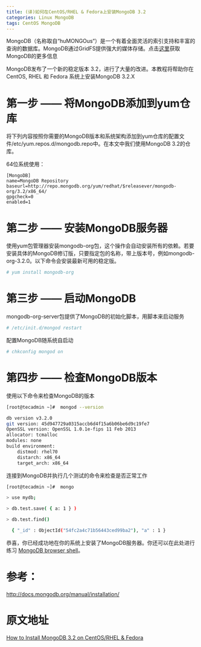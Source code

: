 ```yaml
---
title: (译)如何在CentOS/RHEL & Fedora上安装MongoDB 3.2
categories: Linux MongoDB
tags: CentOS MongoDB
---
```


MongoDB（名称取自“huMONGOus“）是一个有着全面灵活的索引支持和丰富的查询的数据库。MongoDB通过GridFS提供强大的媒体存储。点击[这里](http://www.10gen.com/products/mongodb)获取MongoDB的更多信息

MongoDB发布了一个新的稳定版本 3.2，进行了大量的改进。本教程将帮助你在CentOS, RHEL 和 Fedora 系统上安装MongoDB 3.2.X


# 第一步 —— 将MongoDB添加到yum仓库

将下列内容按照你需要的MongoDB版本和系统架构添加到yum仓库的配置文件/etc/yum.repos.d/mongodb.repo中。在本文中我们使用MongoDB 3.2的仓库。

64位系统使用：

```
[MongoDB]
name=MongoDB Repository
baseurl=http://repo.mongodb.org/yum/redhat/$releasever/mongodb-org/3.2/x86_64/
gpgcheck=0
enabled=1
```

# 第二步 —— 安装MongoDB服务器

使用yum包管理器安装mongodb-org包，这个操作会自动安装所有的依赖。若要安装具体的MongoDB修订版，只要指定包的名称，带上版本号，例如mongodb-org-3.2.0。以下命令会安装最新可用的稳定版。

```bash
# yum install mongodb-org
```

# 第三步 —— 启动MongoDB

mongodb-org-server包提供了MongoDB的初始化脚本，用脚本来启动服务

```bash
# /etc/init.d/mongod restart
```

配置MongoDB随系统自启动

```bash
# chkconfig mongod on
```

# 第四步 —— 检查MongoDB版本

使用以下命令来检查MongoDB的版本

```bash
[root@tecadmin ~]#  mongod --version

db version v3.2.0
git version: 45d947729a0315accb6d4f15a6b06be6d9c19fe7
OpenSSL version: OpenSSL 1.0.1e-fips 11 Feb 2013
allocator: tcmalloc
modules: none
build environment:
    distmod: rhel70
    distarch: x86_64
    target_arch: x86_64
```

连接到MongoDB并执行几个测试的命令来检查是否正常工作

```bash
[root@tecadmin ~]#  mongo

> use mydb;

> db.test.save( { a: 1 } )

> db.test.find()

  { "_id" : ObjectId("54fc2a4c71b56443ced99ba2"), "a" : 1 }
```

恭喜，你已经成功地在你的系统上安装了MongoDB服务器。你还可以在此处进行练习 [MongoDB browser shell](http://try.mongodb.org/)。

# 参考：

http://docs.mongodb.org/manual/installation/

# 原文地址

[How to Install MongoDB 3.2 on CentOS/RHEL & Fedora](http://tecadmin.net/install-mongodb-on-centos-rhel-and-fedora/)
